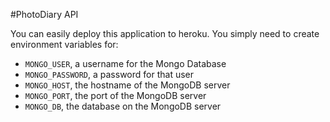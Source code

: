 #PhotoDiary API

You can easily deploy this application to heroku. 
You simply need to create environment variables for:

- `MONGO_USER`, a username for the Mongo Database
- `MONGO_PASSWORD`, a password for that user
- `MONGO_HOST`, the hostname of the MongoDB server
- `MONGO_PORT`, the port of the MongoDB server
- `MONGO_DB`, the database on the MongoDB server
